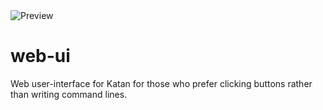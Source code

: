 <img src="https://github.com/KatanPanel/web-ui/assets/24600258/54789254-9dc7-4c71-bc14-f4afe3d552b4" alt="Preview">

# web-ui

Web user-interface for Katan for those who prefer clicking buttons rather than writing command lines.